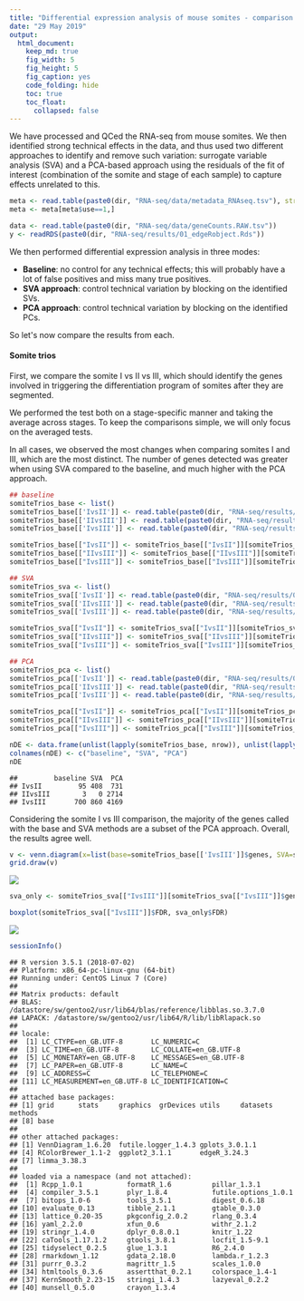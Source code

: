 ```yaml
---
title: "Differential expression analysis of mouse somites - comparison of methods"
date: "29 May 2019"
output:
  html_document:
    keep_md: true
    fig_width: 5
    fig_height: 5
    fig_caption: yes
    code_folding: hide
    toc: true
    toc_float: 
      collapsed: false
---
```




We have processed and QCed the RNA-seq from mouse somites. We then identified strong technical effects in the data, and thus used two different approaches to identify and remove such variation: surrogate variable analysis (SVA) and a PCA-based approach using the residuals of the fit of interest (combination of the somite and stage of each sample) to capture effects unrelated to this.


```r
meta <- read.table(paste0(dir, "RNA-seq/data/metadata_RNAseq.tsv"), stringsAsFactors = FALSE, header = TRUE)
meta <- meta[meta$use==1,]

data <- read.table(paste0(dir, "RNA-seq/data/geneCounts.RAW.tsv"))
y <- readRDS(paste0(dir, "RNA-seq/results/01_edgeRobject.Rds"))
```

We then performed differential expression analysis in three modes:

- **Baseline**: no control for any technical effects; this will probably have a lot of false positives and miss many true positives.
- **SVA approach**: control technical variation by blocking on the identified SVs.
- **PCA approach**: control technical variation by blocking on the identified PCs.

So let's now compare the results from each.

#### Somite trios

First, we compare the somite I vs II vs III, which should identify the genes involved in triggering the differentiation program of somites after they are segmented.

We performed the test both on a stage-specific manner and taking the average across stages. To keep the comparisons simple, we will only focus on the averaged tests.

In all cases, we observed the most changes when comparing somites I and III, which are the most distinct. The number of genes detected was greater when using SVA compared to the baseline, and much higher with the PCA approach.


```r
## baseline
somiteTrios_base <- list()
somiteTrios_base[['IvsII']] <- read.table(paste0(dir, "RNA-seq/results/03.1_DEresults_somiteTrios_somiteIvsII.tsv"), stringsAsFactors = FALSE)
somiteTrios_base[['IIvsIII']] <- read.table(paste0(dir, "RNA-seq/results/03.1_DEresults_somiteTrios_somiteIIvsIII.tsv"), stringsAsFactors = FALSE)
somiteTrios_base[['IvsIII']] <- read.table(paste0(dir, "RNA-seq/results/03.1_DEresults_somiteTrios_somiteIvsIII.tsv"), stringsAsFactors = FALSE)

somiteTrios_base[["IvsII"]] <- somiteTrios_base[["IvsII"]][somiteTrios_base[["IvsII"]]$FDR < 0.05,]
somiteTrios_base[["IIvsIII"]] <- somiteTrios_base[["IIvsIII"]][somiteTrios_base[["IIvsIII"]]$FDR < 0.05,]
somiteTrios_base[["IvsIII"]] <- somiteTrios_base[["IvsIII"]][somiteTrios_base[["IvsIII"]]$FDR < 0.05,]

## SVA
somiteTrios_sva <- list()
somiteTrios_sva[['IvsII']] <- read.table(paste0(dir, "RNA-seq/results/03.2_DEresults_somiteTrios_somiteIvsII_sva.tsv"), stringsAsFactors = FALSE)
somiteTrios_sva[['IIvsIII']] <- read.table(paste0(dir, "RNA-seq/results/03.2_DEresults_somiteTrios_somiteIIvsIII_sva.tsv"), stringsAsFactors = FALSE)
somiteTrios_sva[['IvsIII']] <- read.table(paste0(dir, "RNA-seq/results/03.2_DEresults_somiteTrios_somiteIvsIII_sva.tsv"), stringsAsFactors = FALSE)

somiteTrios_sva[["IvsII"]] <- somiteTrios_sva[["IvsII"]][somiteTrios_sva[["IvsII"]]$FDR < 0.05,]
somiteTrios_sva[["IIvsIII"]] <- somiteTrios_sva[["IIvsIII"]][somiteTrios_sva[["IIvsIII"]]$FDR < 0.05,]
somiteTrios_sva[["IvsIII"]] <- somiteTrios_sva[["IvsIII"]][somiteTrios_sva[["IvsIII"]]$FDR < 0.05,]

## PCA
somiteTrios_pca <- list()
somiteTrios_pca[['IvsII']] <- read.table(paste0(dir, "RNA-seq/results/03.3_DEresults_somiteTrios_somiteIvsII_pca.tsv"), stringsAsFactors = FALSE)
somiteTrios_pca[['IIvsIII']] <- read.table(paste0(dir, "RNA-seq/results/03.3_DEresults_somiteTrios_somiteIIvsIII_pca.tsv"), stringsAsFactors = FALSE)
somiteTrios_pca[['IvsIII']] <- read.table(paste0(dir, "RNA-seq/results/03.3_DEresults_somiteTrios_somiteIvsIII_pca.tsv"), stringsAsFactors = FALSE)

somiteTrios_pca[["IvsII"]] <- somiteTrios_pca[["IvsII"]][somiteTrios_pca[["IvsII"]]$FDR < 0.05,]
somiteTrios_pca[["IIvsIII"]] <- somiteTrios_pca[["IIvsIII"]][somiteTrios_pca[["IIvsIII"]]$FDR < 0.05,]
somiteTrios_pca[["IvsIII"]] <- somiteTrios_pca[["IvsIII"]][somiteTrios_pca[["IvsIII"]]$FDR < 0.05,]

nDE <- data.frame(unlist(lapply(somiteTrios_base, nrow)), unlist(lapply(somiteTrios_sva, nrow)), unlist(lapply(somiteTrios_pca, nrow)))
colnames(nDE) <- c("baseline", "SVA", "PCA")
nDE
```

```
##         baseline SVA  PCA
## IvsII         95 408  731
## IIvsIII        3   0 2714
## IvsIII       700 860 4169
```

Considering the somite I vs III comparison, the majority of the genes called with the base and SVA methods are a subset of the PCA approach. Overall, the results agree well.


```r
v <- venn.diagram(x=list(base=somiteTrios_base[['IvsIII']]$genes, SVA=somiteTrios_sva[['IvsIII']]$genes, PCA=somiteTrios_pca[['IvsIII']]$genes), fill=c("tomato1", "steelblue", "darkolivegreen2"), alpha = 0.3, filename = NULL)
grid.draw(v)
```

![](03.4_differentialExpression_evaluationMethods_files/figure-html/somiteTrios_overlap-1.png)<!-- -->


```r
sva_only <- somiteTrios_sva[["IvsIII"]][somiteTrios_sva[["IvsIII"]]$genes %in% setdiff(somiteTrios_sva[["IvsIII"]]$genes, somiteTrios_pca[["IvsIII"]]$genes),]

boxplot(somiteTrios_sva[["IvsIII"]]$FDR, sva_only$FDR)
```

![](03.4_differentialExpression_evaluationMethods_files/figure-html/somiteTrios_svaOnly-1.png)<!-- -->
























```r
sessionInfo()
```

```
## R version 3.5.1 (2018-07-02)
## Platform: x86_64-pc-linux-gnu (64-bit)
## Running under: CentOS Linux 7 (Core)
## 
## Matrix products: default
## BLAS: /datastore/sw/gentoo2/usr/lib64/blas/reference/libblas.so.3.7.0
## LAPACK: /datastore/sw/gentoo2/usr/lib64/R/lib/libRlapack.so
## 
## locale:
##  [1] LC_CTYPE=en_GB.UTF-8       LC_NUMERIC=C              
##  [3] LC_TIME=en_GB.UTF-8        LC_COLLATE=en_GB.UTF-8    
##  [5] LC_MONETARY=en_GB.UTF-8    LC_MESSAGES=en_GB.UTF-8   
##  [7] LC_PAPER=en_GB.UTF-8       LC_NAME=C                 
##  [9] LC_ADDRESS=C               LC_TELEPHONE=C            
## [11] LC_MEASUREMENT=en_GB.UTF-8 LC_IDENTIFICATION=C       
## 
## attached base packages:
## [1] grid      stats     graphics  grDevices utils     datasets  methods  
## [8] base     
## 
## other attached packages:
## [1] VennDiagram_1.6.20  futile.logger_1.4.3 gplots_3.0.1.1     
## [4] RColorBrewer_1.1-2  ggplot2_3.1.1       edgeR_3.24.3       
## [7] limma_3.38.3       
## 
## loaded via a namespace (and not attached):
##  [1] Rcpp_1.0.1           formatR_1.6          pillar_1.3.1        
##  [4] compiler_3.5.1       plyr_1.8.4           futile.options_1.0.1
##  [7] bitops_1.0-6         tools_3.5.1          digest_0.6.18       
## [10] evaluate_0.13        tibble_2.1.1         gtable_0.3.0        
## [13] lattice_0.20-35      pkgconfig_2.0.2      rlang_0.3.4         
## [16] yaml_2.2.0           xfun_0.6             withr_2.1.2         
## [19] stringr_1.4.0        dplyr_0.8.0.1        knitr_1.22          
## [22] caTools_1.17.1.2     gtools_3.8.1         locfit_1.5-9.1      
## [25] tidyselect_0.2.5     glue_1.3.1           R6_2.4.0            
## [28] rmarkdown_1.12       gdata_2.18.0         lambda.r_1.2.3      
## [31] purrr_0.3.2          magrittr_1.5         scales_1.0.0        
## [34] htmltools_0.3.6      assertthat_0.2.1     colorspace_1.4-1    
## [37] KernSmooth_2.23-15   stringi_1.4.3        lazyeval_0.2.2      
## [40] munsell_0.5.0        crayon_1.3.4
```

